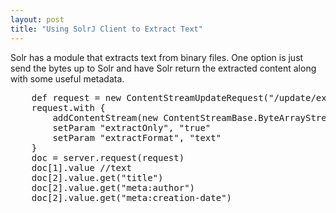```yaml
---
layout: post
title: "Using SolrJ Client to Extract Text"
---
```


Solr has a module that extracts text from binary files.  One option is just send the bytes up to Solr and have
Solr return the extracted content along with some useful metadata.

<pre class="prettyprint Java">
	def request = new ContentStreamUpdateRequest("/update/extract")
	request.with {
		addContentStream(new ContentStreamBase.ByteArrayStream(bytes, "file"))
		setParam "extractOnly", "true"
		setParam "extractFormat", "text"
	}
	doc = server.request(request)
	doc[1].value //text
	doc[2].value.get("title")
	doc[2].value.get("meta:author")
	doc[2].value.get("meta:creation-date")

</pre>

